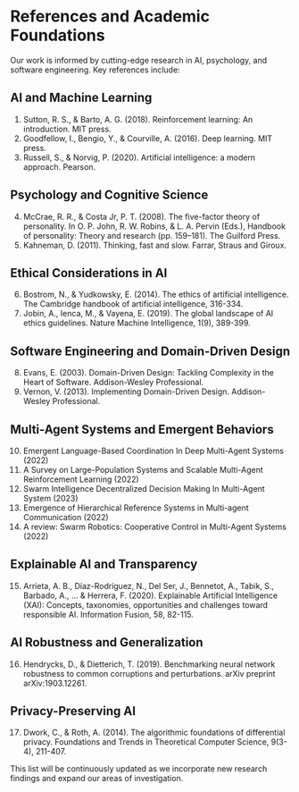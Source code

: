 # References and Academic Foundations

Our work is informed by cutting-edge research in AI, psychology, and software engineering. Key references include:

## AI and Machine Learning

1. Sutton, R. S., & Barto, A. G. (2018). Reinforcement learning: An introduction. MIT press.
2. Goodfellow, I., Bengio, Y., & Courville, A. (2016). Deep learning. MIT press.
3. Russell, S., & Norvig, P. (2020). Artificial intelligence: a modern approach. Pearson.

## Psychology and Cognitive Science

4. McCrae, R. R., & Costa Jr, P. T. (2008). The five-factor theory of personality. In O. P. John, R. W. Robins, & L. A. Pervin (Eds.), Handbook of personality: Theory and research (pp. 159–181). The Guilford Press.
5. Kahneman, D. (2011). Thinking, fast and slow. Farrar, Straus and Giroux.

## Ethical Considerations in AI

6. Bostrom, N., & Yudkowsky, E. (2014). The ethics of artificial intelligence. The Cambridge handbook of artificial intelligence, 316-334.
7. Jobin, A., Ienca, M., & Vayena, E. (2019). The global landscape of AI ethics guidelines. Nature Machine Intelligence, 1(9), 389-399.

## Software Engineering and Domain-Driven Design

8. Evans, E. (2003). Domain-Driven Design: Tackling Complexity in the Heart of Software. Addison-Wesley Professional.
9. Vernon, V. (2013). Implementing Domain-Driven Design. Addison-Wesley Professional.

## Multi-Agent Systems and Emergent Behaviors

10. Emergent Language-Based Coordination In Deep Multi-Agent Systems (2022)
11. A Survey on Large-Population Systems and Scalable Multi-Agent Reinforcement Learning (2022)
12. Swarm Intelligence Decentralized Decision Making In Multi-Agent System (2023)
13. Emergence of Hierarchical Reference Systems in Multi-agent Communication (2022)
14. A review: Swarm Robotics: Cooperative Control in Multi-Agent Systems (2022)

## Explainable AI and Transparency

15. Arrieta, A. B., Díaz-Rodríguez, N., Del Ser, J., Bennetot, A., Tabik, S., Barbado, A., ... & Herrera, F. (2020). Explainable Artificial Intelligence (XAI): Concepts, taxonomies, opportunities and challenges toward responsible AI. Information Fusion, 58, 82-115.

## AI Robustness and Generalization

16. Hendrycks, D., & Dietterich, T. (2019). Benchmarking neural network robustness to common corruptions and perturbations. arXiv preprint arXiv:1903.12261.

## Privacy-Preserving AI

17. Dwork, C., & Roth, A. (2014). The algorithmic foundations of differential privacy. Foundations and Trends in Theoretical Computer Science, 9(3-4), 211-407.

This list will be continuously updated as we incorporate new research findings and expand our areas of investigation.
